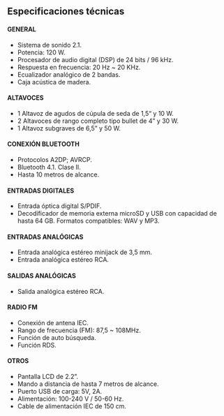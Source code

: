 ## Especificaciones técnicas

#### GENERAL
- Sistema de sonido 2.1.
- Potencia: 120 W. 
- Procesador de audio digital (DSP) de 24 bits / 96 kHz.
- Respuesta en frecuencia: 20 Hz ~ 20 KHz.
- Ecualizador analógico de 2 bandas.
- Caja acústica de madera.

#### ALTAVOCES
- 1 Altavoz de agudos de cúpula de seda de 1,5“ y 10 W.
- 2 Altavoces de rango completo tipo bullet de 4” y 30 W.
- 1 Altavoz subgraves de 6,5” y 50 W.

#### CONEXIÓN BLUETOOTH
- Protocolos A2DP; AVRCP.
- Bluetooth 4.1. Clase II. 
- Hasta 10 metros de alcance.

#### ENTRADAS DIGITALES
- Entrada óptica digital S/PDIF.
- Decodificador de memoria externa microSD  y USB con capacidad de hasta 64 GB. Formatos compatibles: WAV y MP3.

#### ENTRADAS ANALÓGICAS
- Entrada analógica estéreo minijack de 3,5 mm.
- Entrada analógica estéreo RCA. 

#### SALIDAS ANALÓGICAS
- Salida analógica estéreo RCA.

#### RADIO FM
- Conexión de antena IEC.
- Rango de frecuencia (FM): 87,5 ~ 108MHz.
- Función de auto búsqueda.
- Función RDS.

#### OTROS
- Pantalla LCD de 2.2”.
- Mando a distancia de hasta 7 metros de alcance.
- Puerto USB de carga: 5V, 2A.
- Alimentación: 100-240 V / 50-60 Hz.
- Cable de alimentación IEC de 150 cm.

